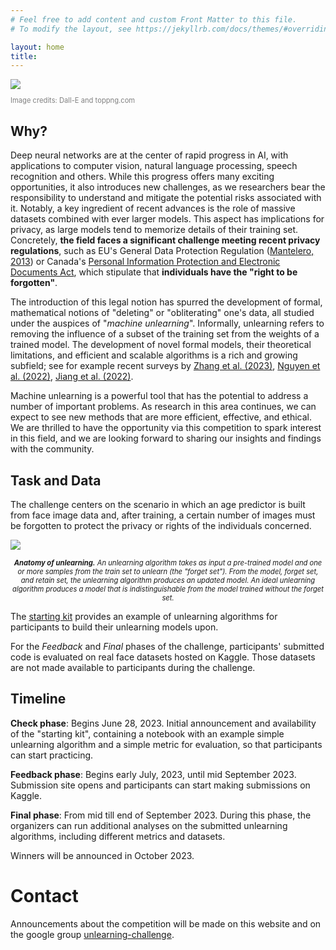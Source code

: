 ```yaml
---
# Feel free to add content and custom Front Matter to this file.
# To modify the layout, see https://jekyllrb.com/docs/themes/#overriding-theme-defaults

layout: home
title:
---
```


<div style="width: 256px">
<img src="Unlearning-logo.png"> <br>
<p style="color: grey; font-size: 80%">Image credits: Dall-E and toppng.com</p>
</div>

## Why?

Deep neural networks are at the center of rapid progress in AI, with applications to computer vision, natural language processing, speech recognition and others. While this progress offers many exciting opportunities, it also introduces new challenges, as we researchers bear the responsibility to understand and mitigate the potential risks associated with it. Notably, a key ingredient of recent advances is the role of massive datasets combined with ever larger models. This aspect has implications for privacy, as large models tend to memorize details of their training set. Concretely, **the field faces a significant challenge meeting recent privacy regulations**, such as EU's General Data Protection Regulation ([Mantelero, 2013](https://doi.org/10.1016/j.clsr.2013.03.010)) or Canada's [Personal Information Protection and Electronic Documents Act](https://www.priv.gc.ca/en/privacy-topics/privacy-laws-in-canada/the-personal-information-protection-and-electronic-documents-act-pipeda/), which stipulate that **individuals have the "right to be forgotten"**.

The introduction of this legal notion has spurred the development of formal, mathematical notions of "deleting" or "obliterating" one's data, all studied under the auspices of "*machine unlearning*". Informally, unlearning refers to removing the influence of a subset of the training set from the weights of a trained model. The development of novel formal models, their theoretical limitations, and efficient and scalable algorithms is a rich and growing subfield; see for example recent surveys by [Zhang et al. (2023)](https://doi.org/10.1007/s42979-023-01767-4), [Nguyen et al. (2022)](https://arxiv.org/abs/2209.02299), [Jiang et al. (2022)](https://doi.org/10.1117/12.2660330).

Machine unlearning is a powerful tool that has the potential to address a number of important problems. As research in this area continues, we can expect to see new methods that are more efficient, effective, and ethical. We are thrilled to have the opportunity via this competition to spark interest in this field, and we are looking forward to sharing our insights and findings with the community.

## Task and Data

The challenge centers on the scenario in which an age predictor is built from face image data and, after training, a certain number of images must be forgotten to protect the privacy or rights of the individuals concerned.

<a href="https://blogger.googleusercontent.com/img/b/R29vZ2xl/AVvXsEiRnut8P03hlk5tKJPEEsqUl1DSlqN2ScdJeiaRfC3mWbQ_PBBwf7wBU9xgxuzr1GoqgkB6MwCa6Zrdo6LQxSOIPXIUrl1Yug73k2Q2zFI61VDAi9K21JOPox0Hc1CIh6ShKxW9Tgy45TYV3p3r5IiI7yxzzzOpzvbJ-5o3QVtjZn6vhDZLntnCcUSi1mb_/s720/image1.png" imageanchor="1" style="margin-left: auto; margin-right: auto;"><img border="0" data-original-height="405" data-original-width="720" src="https://blogger.googleusercontent.com/img/b/R29vZ2xl/AVvXsEiRnut8P03hlk5tKJPEEsqUl1DSlqN2ScdJeiaRfC3mWbQ_PBBwf7wBU9xgxuzr1GoqgkB6MwCa6Zrdo6LQxSOIPXIUrl1Yug73k2Q2zFI61VDAi9K21JOPox0Hc1CIh6ShKxW9Tgy45TYV3p3r5IiI7yxzzzOpzvbJ-5o3QVtjZn6vhDZLntnCcUSi1mb_/s16000/image1.png"></a>
<p style="text-align: center; font-size: 80%; font-color: gray; font-style: italic"><b>Anatomy of unlearning.</b> An unlearning algorithm takes as input a pre-trained model and one or more samples from the train set to unlearn (the "forget set"). From the model, forget set, and retain set, the unlearning algorithm produces an updated model. An ideal unlearning algorithm produces a model that is indistinguishable from the model trained without the forget set.</p>

The [starting kit](https://github.com/unlearning-challenge/starting-kit) provides an example of unlearning algorithms for participants to build their unlearning models upon.

For the *Feedback* and *Final* phases of the challenge, participants' submitted code is evaluated on real face datasets hosted on Kaggle. Those datasets are not made available to participants during the challenge.

## Timeline

**Check phase**: Begins June 28, 2023. Initial announcement and availability of the "starting kit", containing a notebook with an example simple unlearning algorithm and a simple metric for evaluation, so that participants can start practicing.

**Feedback phase**: Begins early July, 2023, until mid September 2023. Submission site opens and participants can start making submissions on Kaggle.

**Final phase**: From mid till end of September 2023. During this phase, the organizers can run additional analyses on the submitted unlearning algorithms, including different metrics and datasets.

Winners will be announced in October 2023.


# Contact

Announcements about the competition will be made on this website and on the google group [unlearning-challenge](https://groups.google.com/g/unlearning-challenge). 
